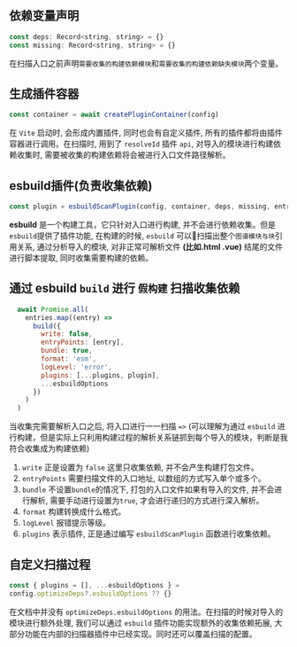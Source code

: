 ## 依赖变量声明

```js
const deps: Record<string, string> = {}
const missing: Record<string, string> = {}
```

在扫描入口之前声明`需要收集的构建依赖模块`和`需要收集的构建依赖缺失模块`两个变量。

## 生成插件容器

```js
const container = await createPluginContainer(config)
```

在 `Vite` 启动时, 会形成内置插件, 同时也会有自定义插件, 所有的插件都将由插件容器进行调用。在扫描时, 用到了 `resolveId` 插件 `api`, 对导入的模块进行构建依赖收集时, 需要被收集的构建依赖将会被进行入口文件路径解析。

## esbuild插件(负责收集依赖)

```js
const plugin = esbuildScanPlugin(config, container, deps, missing, entries)
```

**esbuild** 是一个构建工具，它只针对入口进行构建, 并不会进行依赖收集。但是`esbuild`提供了插件功能, 在构建的时候, `esbuild` 可以扫描出整个`图谱模块与块`引用关系, 通过分析导入的模块, 对非正常可解析文件 **(比如.html .vue)** 结尾的文件进行脚本提取, 同时收集需要构建的依赖。


## 通过 **esbuild** `build` 进行 `假构建` 扫描收集依赖

```js
  await Promise.all(
    entries.map((entry) =>
      build({
        write: false,
        entryPoints: [entry],
        bundle: true,
        format: 'esm',
        logLevel: 'error',
        plugins: [...plugins, plugin],
        ...esbuildOptions
      })
    )
  )
```

当收集完需要解析入口之后, 将入口进行一一扫描 `=>` (可以理解为通过 `esbuild` 进行构建，但是实际上只利用构建过程的解析关系链抓到每个导入的模块，判断是我符合收集成为构建依赖)

1. `write` 正是设置为 `false` 这里只收集依赖, 并不会产生构建打包文件。
2. `entryPoints` 需要扫描文件的入口地址, 以数组的方式写入单个或多个。
3. `bundle` 不设置`bundle`的情况下, 打包的入口文件如果有导入的文件, 并不会进行解析, 需要手动进行设置为`true`, 才会进行递归的方式进行深入解析。
4. `format` 构建转换成什么格式。
5. `logLevel` 报错提示等级。
6. `plugins` 表示插件, 正是通过编写 `esbuildScanPlugin` 函数进行收集依赖。

## 自定义扫描过程

```js
const { plugins = [], ...esbuildOptions } =
config.optimizeDeps?.esbuildOptions ?? {}
```

在文档中并没有 `optimizeDeps.esbuildOptions` 的用法。在扫描的时候对导入的模块进行额外处理, 我们可以通过 `esbuild` 插件功能实现额外的收集依赖拓展, 大部分功能在内部的扫描器插件中已经实现。同时还可以覆盖扫描的配置。